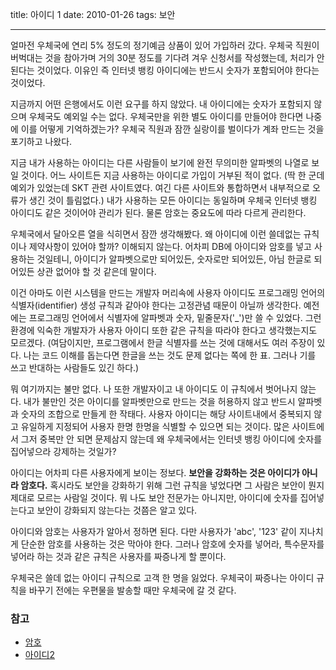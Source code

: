 title: 아이디 1
date: 2010-01-26
tags: 보안

---
얼마전 우체국에 연리 5% 정도의 정기예금 상품이 있어 가입하러 갔다. 우체국 직원이 버벅대는 것을 참아가며 거의 30분 정도를 기다려 겨우 신청서를 작성했는데, 처리가 안된다는 것이었다. 이유인 즉 인터넷 뱅킹 아이디에는 반드시 숫자가 포함되어야 한다는 것이었다.
<!--more-->

지금까지 어떤 은행에서도 이런 요구를 하지 않았다. 내 아이디에는 숫자가 포함되지 않으며 우체국도 예외일 수는 없다. 우체국만을 위한 별도 아이디를 만들어야 한다면 나중에 이를 어떻게 기억하겠는가? 우체국 직원과 잠깐 실랑이를 벌이다가 계좌 만드는 것을 포기하고 나왔다.

지금 내가 사용하는 아이디는 다른 사람들이 보기에 완전 무의미한 알파벳의 나열로 보일 것이다. 어느 사이트든 지금 사용하는 아이디로 가입이 거부된 적이 없다. (딱 한 군데 예외가 있었는데 SKT 관련 사이트였다. 여긴 다른 사이트와 통합하면서 내부적으로 오류가 생긴 것이 틀림없다.) 내가 사용하는 모든 아이디는 동일하며 우체국 인터넷 뱅킹 아이디도 같은 것이어야 관리가 된다. 물론 암호는 중요도에 따라 다르게 관리한다.

우체국에서 달아오른 열을 식히면서 잠깐 생각해봤다. 왜 아이디에 이런 쓸데없는 규칙이나 제약사항이 있어야 할까? 이해되지 않는다. 어차피 DB에 아이디와 암호를 넣고 사용하는 것일테니, 아이디가 알파벳으로만 되어있든, 숫자로만 되어있든, 아님 한글로 되어있든 상관 없어야 할 것 같은데 말이다.

이건 아마도 이런 시스템을 만드는 개발자 머리속에 사용자 아이디도 프로그래밍 언어의 식별자(identifier) 생성 규칙과 같아야 한다는 고정관념 때문이 아닐까 생각한다. 예전에는 프로그래밍 언어에서 식별자에 알파벳과 숫자, 밑줄문자('_')만 쓸 수 있었다. 그런 환경에 익숙한 개발자가 사용자 아이디 또한 같은 규칙을 따라야 한다고 생각했는지도 모르겠다. (여담이지만, 프로그램에서 한글 식별자를 쓰는 것에 대해서도 여러 주장이 있다. 나는 코드 이해를 돕는다면 한글을 쓰는 것도 문제 없다는 쪽에 한 표. 그러나 기를 쓰고 반대하는 사람들도 있긴 하다.)

뭐 여기까지는 불만 없다. 나 또한 개발자이고 내 아이디도 이 규칙에서 벗어나지 않는다. 내가 불만인 것은 아이디를 알파벳만으로 만드는 것을 허용하지 않고 반드시 알파벳과 숫자의 조합으로 만들게 한 작태다. 사용자 아이디는 해당 사이트내에서 중복되지 않고 유일하게 지정되어 사용자 한명 한명을 식별할 수 있으면 되는 것이다. 많은 사이트에서 그저 중복만 안 되면 문제삼지 않는데 왜 우체국에서는 인터넷 뱅킹 아이디에 숫자를 집어넣으라 강제하는 것일가?

아이디는 어차피 다른 사용자에게 보이는 정보다. **보안을 강화하는 것은 아이디가 아니라 암호다.** 혹시라도 보안을 강화하기 위해 그런 규칙을 넣었다면 그 사람은 보안이 뭔지 제대로 모르는 사람일 것이다. 뭐 나도 보안 전문가는 아니지만, 아이디에 숫자를 집어넣는다고 보안이 강화되지 않는다는 것쯤은 알고 있다.

아이디와 암호는 사용자가 알아서 정하면 된다. 다만 사용자가 'abc', '123' 같이 지나치게 단순한 암호를 사용하는 것은 막아야 한다. 그러나 암호에 숫자를 넣어라, 특수문자를 넣어라 하는 것과 같은 규칙은 사용자를 짜증나게 할 뿐이다.

우체국은 쓸데 없는 아이디 규칙으로 고객 한 명을 잃었다. 우체국이 짜증나는 아이디 규칙을 바꾸기 전에는 우편물을 발송할 때만 우체국에 갈 것 같다.

### 참고
* [암호](/2009/07/14/password/)
* [아이디2](/2010/02/04/id/)
